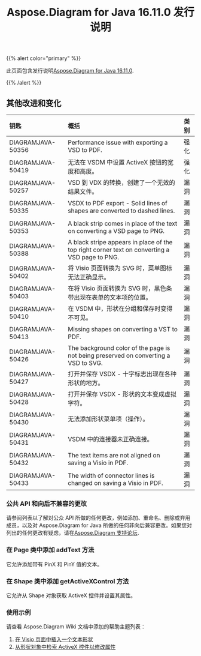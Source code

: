 ﻿---
title: Aspose.Diagram for Java 16.11.0 发行说明
type: docs
weight: 20
url: /zh/java/aspose-diagram-for-java-16-11-0-release-notes/
---
{{% alert color="primary" %}} 

此页面包含发行说明[Aspose.Diagram for Java 16.11.0](https://docs.aspose.com/diagram/java/aspose-diagram-for-java-16-11-0-release-notes/).

{{% /alert %}} 
## **其他改进和变化**

|**钥匙**|**概括**|**类别**|
|:- |:- |:- |
|DIAGRAMJAVA-50356|Performance issue with exporting a VSD to PDF.|强化|
|DIAGRAMJAVA-50419|无法在 VSDM 中设置 ActiveX 按钮的宽度和高度。|强化|
|DIAGRAMJAVA-50257|VSD 到 VDX 的转换，创建了一个无效的结果文件。|漏洞|
|DIAGRAMJAVA-50335|VSDX to PDF export - Solid lines of shapes are converted to dashed lines.|漏洞|
|DIAGRAMJAVA-50353|A black strip comes in place of the text on converting a VSD page to PNG.|漏洞|
|DIAGRAMJAVA-50388|A black stripe appears in place of the top right corner text on converting a VSD page to PNG.|漏洞|
|DIAGRAMJAVA-50402|将 Visio 页面转换为 SVG 时，菜单图标无法正确显示。|漏洞|
|DIAGRAMJAVA-50403|在将 Visio 页面转换为 SVG 时，黑色条带出现在表单的文本项的位置。|漏洞|
|DIAGRAMJAVA-50410|在 VSDM 中，形状在分组和保存时变得不可见。|漏洞|
|DIAGRAMJAVA-50413|Missing shapes on converting a VST to PDF.|漏洞|
|DIAGRAMJAVA-50426|The background color of the page is not being preserved on converting a VSD to SVG.|漏洞|
|DIAGRAMJAVA-50427|打开并保存 VSDX - 十字标志出现在各种形状的地方。|漏洞|
|DIAGRAMJAVA-50428|打开并保存 VSDX - 形状的文本变成虚拟字符。|漏洞|
|DIAGRAMJAVA-50430|无法添加形状菜单项（操作）。|漏洞|
|DIAGRAMJAVA-50431|VSDM 中的连接器未正确连接。|漏洞|
|DIAGRAMJAVA-50432|The text items are not aligned on saving a Visio in PDF.|漏洞|
|DIAGRAMJAVA-50433|The width of connector lines is changed on saving a Visio in PDF.|漏洞|
### **公共 API 和向后不兼容的更改**
请参阅列表以了解对公众 API 所做的任何更改，例如添加、重命名、删除或弃用成员，以及对 Aspose.Diagram for Java 所做的任何非向后兼容更改。如果您对列出的任何更改有疑虑，请在[Aspose.Diagram 支持论坛](https://forum.aspose.com/c/diagram/17).
### **在 Page 类中添加 addText 方法**
它允许添加带有 PinX 和 PinY 值的文本。
### **在 Shape 类中添加 getActiveXControl 方法**
它允许从 Shape 对象获取 ActiveX 控件并设置其属性。
### **使用示例**
请查看 Aspose.Diagram Wiki 文档中添加的帮助主题列表：

1. [在 Visio 页面中插入一个文本形状](/diagram/zh/java/working-with-text/#insert-a-text-shape-in-the-visio-page)
1. [从形状对象中检索 ActiveX 控件以修改属性](/diagram/zh/java/retrieve-an-activex-control-from-a-shape-object-to-modify-properties/)
